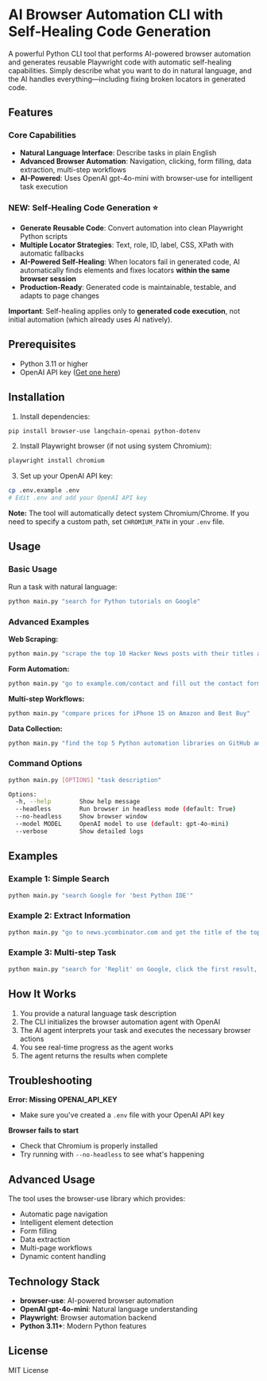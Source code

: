 # AI Browser Automation CLI with Self-Healing Code Generation

A powerful Python CLI tool that performs AI-powered browser automation and generates reusable Playwright code with automatic self-healing capabilities. Simply describe what you want to do in natural language, and the AI handles everything—including fixing broken locators in generated code.

## Features

### Core Capabilities
- **Natural Language Interface**: Describe tasks in plain English
- **Advanced Browser Automation**: Navigation, clicking, form filling, data extraction, multi-step workflows
- **AI-Powered**: Uses OpenAI gpt-4o-mini with browser-use for intelligent task execution

### NEW: Self-Healing Code Generation ⭐
- **Generate Reusable Code**: Convert automation into clean Playwright Python scripts
- **Multiple Locator Strategies**: Text, role, ID, label, CSS, XPath with automatic fallbacks
- **AI-Powered Self-Healing**: When locators fail in generated code, AI automatically finds elements and fixes locators **within the same browser session**
- **Production-Ready**: Generated code is maintainable, testable, and adapts to page changes

**Important**: Self-healing applies only to **generated code execution**, not initial automation (which already uses AI natively).

## Prerequisites

- Python 3.11 or higher
- OpenAI API key ([Get one here](https://platform.openai.com/api-keys))

## Installation

1. Install dependencies:
```bash
pip install browser-use langchain-openai python-dotenv
```

2. Install Playwright browser (if not using system Chromium):
```bash
playwright install chromium
```

3. Set up your OpenAI API key:
```bash
cp .env.example .env
# Edit .env and add your OpenAI API key
```

**Note:** The tool will automatically detect system Chromium/Chrome. If you need to specify a custom path, set `CHROMIUM_PATH` in your `.env` file.

## Usage

### Basic Usage

Run a task with natural language:

```bash
python main.py "search for Python tutorials on Google"
```

### Advanced Examples

**Web Scraping:**
```bash
python main.py "scrape the top 10 Hacker News posts with their titles and URLs"
```

**Form Automation:**
```bash
python main.py "go to example.com/contact and fill out the contact form with name: John Doe, email: john@example.com"
```

**Multi-step Workflows:**
```bash
python main.py "compare prices for iPhone 15 on Amazon and Best Buy"
```

**Data Collection:**
```bash
python main.py "find the top 5 Python automation libraries on GitHub and extract their star counts"
```

### Command Options

```bash
python main.py [OPTIONS] "task description"

Options:
  -h, --help        Show help message
  --headless        Run browser in headless mode (default: True)
  --no-headless     Show browser window
  --model MODEL     OpenAI model to use (default: gpt-4o-mini)
  --verbose         Show detailed logs
```

## Examples

### Example 1: Simple Search
```bash
python main.py "search Google for 'best Python IDE'"
```

### Example 2: Extract Information
```bash
python main.py "go to news.ycombinator.com and get the title of the top story"
```

### Example 3: Multi-step Task
```bash
python main.py "search for 'Replit' on Google, click the first result, and tell me the page title"
```

## How It Works

1. You provide a natural language task description
2. The CLI initializes the browser automation agent with OpenAI
3. The AI agent interprets your task and executes the necessary browser actions
4. You see real-time progress as the agent works
5. The agent returns the results when complete

## Troubleshooting

**Error: Missing OPENAI_API_KEY**
- Make sure you've created a `.env` file with your OpenAI API key

**Browser fails to start**
- Check that Chromium is properly installed
- Try running with `--no-headless` to see what's happening

## Advanced Usage

The tool uses the browser-use library which provides:
- Automatic page navigation
- Intelligent element detection
- Form filling
- Data extraction
- Multi-page workflows
- Dynamic content handling

## Technology Stack

- **browser-use**: AI-powered browser automation
- **OpenAI gpt-4o-mini**: Natural language understanding
- **Playwright**: Browser automation backend
- **Python 3.11+**: Modern Python features

## License

MIT License
